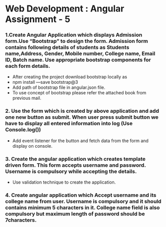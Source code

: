 # Web Development : Angular Assignment - 5

### 1.Create Angular Application which displays Admission form.Use “Bootstrap” to design the form. Admission form contains following details of students as Students name,Address, Gender, Mobile number, College name, Email ID, Batch name. Use appropriate bootstrap components for each form details.

- After creating the project download bootstrap locally as
- npm install —save bootstrap@3
- Add path of bootstrap file in angular.json file.
- To use concept of bootstrap please refer the attached book from previous mail.

### 2. Use the form which is created by above application and add one new button as submit. When user press submit button we have to display all entered information into log (Use Console.log())
- Add event listener for the button and fetch data from the form and display on console.

### 3. Create the angular application which creates template driven form. This form accepts username and password. Username is compulsory while accepting the details.
- Use validation technique to create the application.

### 4. Create angular application which Accept username and its college name from user. Username is compulsory and it should contains minimum 5 characters in it. College name field is also compulsory but maximum length of password should be 7characters.